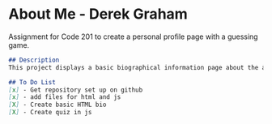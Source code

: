 # About Me - Derek Graham
Assignment for Code 201 to create a personal profile page with a guessing game.
```markdown
## Description
This project displays a basic biographical information page about the auther and offers a 5 question quiz to the reader.

## To Do List
[x] - Get repository set up on github
[x] - add files for html and js
[X] - Create basic HTML bio
[X] - Create quiz in js
```
